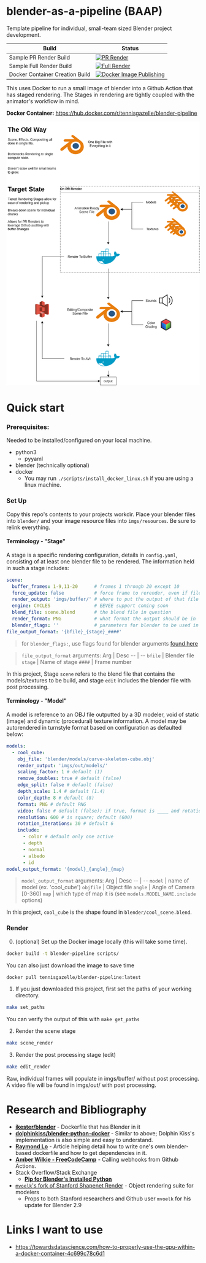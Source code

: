 # blender-as-a-pipeline (BAAP)

Template pipeline for individual, small-team sized Blender project development.

Build | Status
 -- | -- 
Sample PR Render Build |  [![PR Render](https://github.com/TennisGazelle/blender-pipeline/actions/workflows/pr_render.yml/badge.svg)](https://github.com/TennisGazelle/blender-pipeline/actions/workflows/pr_render.yml)
Sample Full Render Build | [![Full Render](https://github.com/TennisGazelle/blender-pipeline/actions/workflows/render.yml/badge.svg)](https://github.com/TennisGazelle/blender-pipeline/actions/workflows/render.yml)
Docker Container Creation Build | [![Docker Image Publishing](https://github.com/TennisGazelle/blender-pipeline/actions/workflows/docker.yml/badge.svg)](https://github.com/TennisGazelle/blender-pipeline/actions/workflows/docker.yml)


This uses Docker to run a small image of blender into a Github Action that has staged rendering.
The Stages in rendering are tightly coupled with the animator's workflow in mind.

**Docker Container:** https://hub.docker.com/r/tennisgazelle/blender-pipeline

![Diagram of Blender Pipeline](docs/blender-pipeline-flowchart.png)

# Quick start

### Prerequisites:
Needed to be installed/configured on your local machine.
 - python3
    - pyyaml
 - blender (technically optional)
 - docker
    - You may run `./scripts/install_docker_linux.sh` if you are using a linux machine.


### Set Up
Copy this repo's contents to your projects workdir.
Place your blender files into `blender/` and your image resource files into `imgs/resources`.  Be sure to relink everything.

#### Terminology - "Stage"
A stage is a specific rendering configuration, details in `config.yaml`, consisting of at least one blender file to be rendered.
The information held in such a stage includes:

```yaml
scene:
  buffer_frames: 1-9,11-20      # frames 1 through 20 except 10
  force_update: false           # force frame to rerender, even if file exists
  render_output: 'imgs/buffer/' # where to put the output of that file
  engine: CYCLES                # EEVEE support coming soon
  blend_file: scene.blend       # the blend file in question
  render_format: PNG            # what format the output should be in
  blender_flags: ''             # parameters for blender to be used in the docker call
file_output_format: '{bfile}_{stage}_####'
```

> for `blender_flags:`, use flags found for blender arguments [found here](https://docs.blender.org/manual/en/latest/advanced/command_line/arguments.html)

> `file_output_format` arguments:
> Arg | Desc
> -- | --
> `bfile` | Blender file
> `stage` | Name of stage
> `####` | Frame number

In this project, Stage `scene` refers to the blend file that contains the models/textures to be build, and stage `edit` includes the blender file with post processing.

#### Terminology - "Model"
A model is reference to an OBJ file outputted by a 3D modeler, void of static (image) and dynamic (procedural) texture information.  A model may be autorendered in turnstyle format based on configuration as defaulted below:

```yaml
models:
  - cool_cube:
    obj_file: 'blender/models/curve-skeleton-cube.obj'
    render_output: 'imgs/out/models/'
    scaling_factor: 1 # default (1)
    remove_doubles: true # default (false)
    edge_split: false # default (false)
    depth_scale: 1.4 # default (1.4)
    color_depth: 8 # default (8)
    format: PNG # default PNG
    video: false # default (false); if true, format is ____ and rotation_iteration will be 5 sec rotation at 30 fps (150)
    resolution: 600 # is square; default (600)
    rotation_iterations: 30 # default 6
    include:
      - color # default only one active
      - depth
      - normal
      - albedo
      - id
model_output_format: '{model}_{angle}_{map}
```

> `model_output_format` arguments:
> Arg | Desc
> -- | --
> `model` | name of model (ex. 'cool_cube')
> `objfile` | Object file
> `angle` | Angle of Camera [0-360)
> `map` | which type of map it is (see `models.MODEL_NAME.include` options)

In this project, `cool_cube` is the shape found in `blender/cool_scene.blend`. 

### Render
0. (optional) Set up the Docker image locally (this will take some time).
```bash
docker build -t blender-pipeline scripts/
```

You can also just download the image to save time
```bash
docker pull tennisgazelle/blender-pipeline:latest
```

1. If you just downloaded this project, first set the paths of your working directory.

```bash
make set_paths
```

You can verify the output of this with `make get_paths`

2. Render the scene stage
```bash
make scene_render
```

3. Render the post processing stage (edit)
```bash
make edit_render
```

Raw, individual frames will populate in imgs/buffer/ without post processing.
A video file will be found in imgs/out/ with post processing.


# Research and Bibliography
 - [**ikester/blender**](https://hub.docker.com/r/ikester/blender) - Dockerfile that has Blender in it
 - [**dolphinkiss/blender-python-docker**](https://github.com/dolphinkiss/blender-python-docker/blob/master/Dockerfile) - Similar to above; Dolphin Kiss's implementation is also simple and easy to understand.
 - [**Raymond Lo**](https://dis.co/blog/build-a-blender-docker-container-for-distributing-rendering/) - Article helping detail how to write one's own blender-based dockerfile and how to get dependencies in it.
 - [**Amber Wilkie - FreeCodeCamp**](https://www.freecodecamp.org/news/how-to-use-github-actions-to-call-webhooks/) - Calling webhooks from Github Actions.
 - Stack Overflow/Stack Exchange
    - [**Pip for Blender's Installed Python**](https://blender.stackexchange.com/questions/56011/how-to-install-pip-for-blenders-bundled-python)
 - [`mvoelk`'s fork of Stanford Shapenet Render](https://github.com/mvoelk/stanford-shapenet-renderer) - Object rendering suite for modelers
   - Props to both Stanford researchers and Github user `mvoelk` for his update for Blender 2.9

# Links I want to use
 - https://towardsdatascience.com/how-to-properly-use-the-gpu-within-a-docker-container-4c699c78c6d1
 
